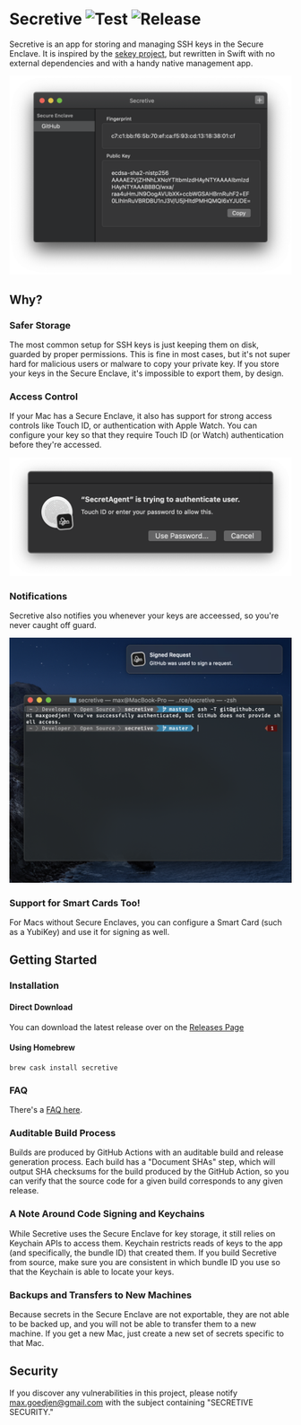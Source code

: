 # Secretive ![Test](https://github.com/maxgoedjen/secretive/workflows/Test/badge.svg) ![Release](https://github.com/maxgoedjen/secretive/workflows/Release/badge.svg)


Secretive is an app for storing and managing SSH keys in the Secure Enclave. It is inspired by the [sekey project](https://github.com/sekey/sekey), but rewritten in Swift with no external dependencies and with a handy native management app.

<img src="/.github/readme/app.png" alt="Screenshot of Secretive" width="600">


## Why?

### Safer Storage

The most common setup for SSH keys is just keeping them on disk, guarded by proper permissions. This is fine in most cases, but it's not super hard for malicious users or malware to copy your private key. If you store your keys in the Secure Enclave, it's impossible to export them, by design.

### Access Control

If your Mac has a Secure Enclave, it also has support for strong access controls like Touch ID, or authentication with Apple Watch. You can configure your key so that they require Touch ID (or Watch) authentication before they're accessed.

<img src="/.github/readme/touchid.png" alt="Screenshot of Secretive authenticating with Touch ID">

### Notifications

Secretive also notifies you whenever your keys are acceessed, so you're never caught off guard.

<img src="/.github/readme/notification.png" alt="Screenshot of Secretive notifying the user">

### Support for Smart Cards Too!

For Macs without Secure Enclaves, you can configure a Smart Card (such as a YubiKey) and use it for signing as well.

## Getting Started

### Installation

#### Direct Download

You can download the latest release over on the [Releases Page](https://github.com/maxgoedjen/secretive/releases)

#### Using Homebrew

    brew cask install secretive

### FAQ

There's a [FAQ here](FAQ.md).

### Auditable Build Process

Builds are produced by GitHub Actions with an auditable build and release generation process. Each build has a "Document SHAs" step, which will output SHA checksums for the build produced by the GitHub Action, so you can verify that the source code for a given build corresponds to any given release.

### A Note Around Code Signing and Keychains

While Secretive uses the Secure Enclave for key storage, it still relies on Keychain APIs to access them. Keychain restricts reads of keys to the app (and specifically, the bundle ID) that created them. If you build Secretive from source, make sure you are consistent in which bundle ID you use so that the Keychain is able to locate your keys.

### Backups and Transfers to New Machines

Because secrets in the Secure Enclave are not exportable, they are not able to be backed up, and you will not be able to transfer them to a new machine. If you get a new Mac, just create a new set of secrets specific to that Mac.

## Security

If you discover any vulnerabilities in this project, please notify [max.goedjen@gmail.com](mailto:max.goedjen@gmail.com) with the subject containing "SECRETIVE SECURITY."
